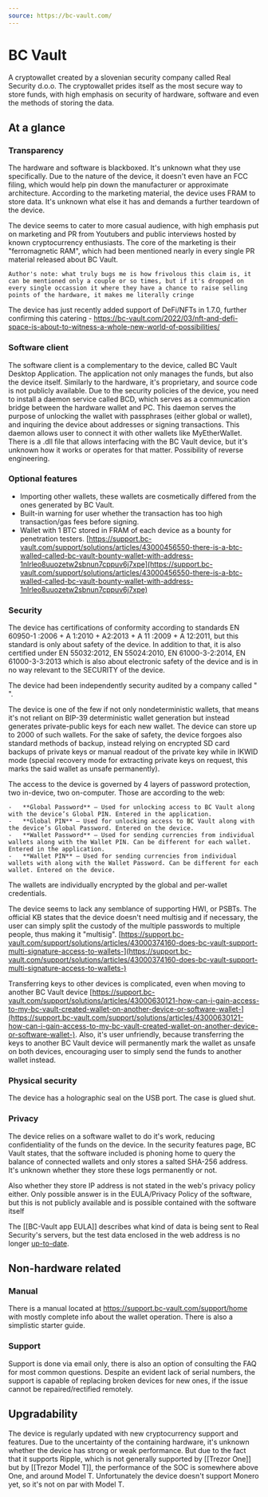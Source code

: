 ```yaml
---
source: https://bc-vault.com/
---
```

# BC Vault
A cryptowallet created by a slovenian security company called Real Security d.o.o. The cryptowallet prides itself as the most secure way to store funds, with high emphasis on security of hardware, software and even the methods of storing the data.
## At a glance

### Transparency
The hardware and software is blackboxed. It's unknown what they use specifically. Due to the nature of the device, it doesn't even have an FCC filing, which would help pin down the manufacturer or approximate architecture. According to the marketing material, the device uses FRAM to store data. It's unknown what else it has and demands a further teardown of the device.

The device seems to cater to more casual audience, with high emphasis put on marketing and PR from Youtubers and public interviews hosted by known cryptocurrency enthusiasts. The core of the marketing is their "ferromagnetic RAM", which had been mentioned nearly in every single PR material released about BC Vault.

```
Author's note: what truly bugs me is how frivolous this claim is, it can be mentioned only a couple or so times, but if it's dropped on every single occassion it where they have a chance to raise selling points of the hardware, it makes me literally cringe
```

The device has just recently added support of DeFi/NFTs in 1.7.0, further confirming this catering - https://bc-vault.com/2022/03/nft-and-defi-space-is-about-to-witness-a-whole-new-world-of-possibilities/

### Software client
The software client is a complementary to the device, called BC Vault Desktop Application. The application not only manages the funds, but also the device itself. Similarly to the hardware, it's proprietary, and source code is not publicly available.
Due to the security policies of the device, you need to install a daemon service called BCD, which serves as a communication bridge between the hardware wallet and PC. This daemon serves the purpose of unlocking the wallet with passphrases (either global or wallet), and inquiring the device about addresses or signing transactions. This daemon allows user to connect it with other wallets like MyEtherWallet.
There is a .dll file that allows interfacing with the BC Vault device, but it's unknown how it works or operates for that matter. Possibility of reverse engineering.

### Optional features
- Importing other wallets, these wallets are cosmetically differed from the ones generated by BC Vault.
- Built-in warning for user whether the transaction has too high transaction/gas fees before signing.
- Wallet with 1 BTC stored in FRAM of each device as a bounty for penetration testers. [https://support.bc-vault.com/support/solutions/articles/43000456550-there-is-a-btc-walled-called-bc-vault-bounty-wallet-with-address-1nlrleo8uuozetw2sbnun7cppuv6j7xpe](https://support.bc-vault.com/support/solutions/articles/43000456550-there-is-a-btc-walled-called-bc-vault-bounty-wallet-with-address-1nlrleo8uuozetw2sbnun7cppuv6j7xpe)

### Security
The device has certifications of conformity according to standards EN 60950-1 :2006 + A 1:2010 + A2:2013 + A 11 :2009 + A 12:2011, but this standard is only about safety of the device. In addition to that, it is also certified under EN 55032:2012, EN 55024:2010, EN 61000-3-2:2014, EN 61000-3-3:2013 which is also about electronic safety of the device and is in no way relevant to the SECURITY of the device.

The device had been independently security audited by a company called "         ".

The device is one of the few if not only nondeterministic wallets, that means it's not reliant on BIP-39 deterministic wallet generation but instead generates private-public keys for each new wallet. The device can store up to 2000 of such wallets. For the sake of safety, the device forgoes also standard methods of backup, instead relying on encrypted SD card backups of private keys or manual readout of the private key while in IKWID mode (special recovery mode for extracting private keys on request, this marks the said wallet as unsafe permanently).

The access to the device is governed by 4 layers of password protection, two in-device, two on-computer. Those are according to the web:
```
-   **Global Password** – Used for unlocking access to BC Vault along with the device’s Global PIN. Entered in the application.
-   **Global PIN** – Used for unlocking access to BC Vault along with the device’s Global Password. Entered on the device.
-   **Wallet Password** – Used for sending currencies from individual wallets along with the Wallet PIN. Can be different for each wallet. Entered in the application.
-   **Wallet PIN** – Used for sending currencies from individual wallets with along with the Wallet Password. Can be different for each wallet. Entered on the device.
```

The wallets are individually encrypted by the global and per-wallet credentials.

The device seems to lack any semblance of supporting HWI, or PSBTs. The official KB states that the device doesn't need multisig and if necessary, the user can simply split the custody of the multiple passwords to multiple people, thus making it "multisig". [https://support.bc-vault.com/support/solutions/articles/43000374160-does-bc-vault-support-multi-signature-access-to-wallets-](https://support.bc-vault.com/support/solutions/articles/43000374160-does-bc-vault-support-multi-signature-access-to-wallets-)

Transferring keys to other devices is complicated, even when moving to another BC Vault device [https://support.bc-vault.com/support/solutions/articles/43000630121-how-can-i-gain-access-to-my-bc-vault-created-wallet-on-another-device-or-software-wallet-](https://support.bc-vault.com/support/solutions/articles/43000630121-how-can-i-gain-access-to-my-bc-vault-created-wallet-on-another-device-or-software-wallet-). Also, it's user unfriendly, because transferring the keys to another BC Vault device will permanently mark the wallet as unsafe on both devices, encouraging user to simply send the funds to another wallet instead.

### Physical security
The device has a holographic seal on the USB port. The case is glued shut.

### Privacy
The device relies on a software wallet to do it's work, reducing confidentiality of the funds on the device. In the security features page, BC Vault states, that the software included is phoning home to query the balance of connected wallets and only stores a salted SHA-256 address. It's unknown whether they store these logs permanently or not. 

Also whether they store IP address is not stated in the web's privacy policy either. Only possible answer is in the EULA/Privacy Policy of the software, but this is not publicly available and is possible contained with the software itself 

The [[BC-Vault app EULA]] describes what kind of data is being sent to Real Security's servers, but the test data enclosed in the web address is no longer [up-to-date](https://bc-vault.com/EULA-data-sample).

## Non-hardware related

### Manual
There is a manual located at https://support.bc-vault.com/support/home with mostly complete info about the wallet operation. There is also a simplistic starter guide.

### Support
Support is done via email only, there is also an option of consulting the FAQ for most common questions. Despite an evident lack of serial numbers, the support is capable of replacing broken devices for new ones, if the issue cannot be repaired/rectified remotely.

## Upgradability
The device is regularly updated with new cryptocurrency support and features. Due to the uncertainty of the containing hardware, it's unknown whether the device has strong or weak performance. But due to the fact that it supports Ripple, which is not generally supported by [[Trezor One]] but by [[Trezor Model T]], the performance of the SOC is somewhere above One, and around Model T. Unfortunately the device doesn't support Monero yet, so it's not on par with Model T.
